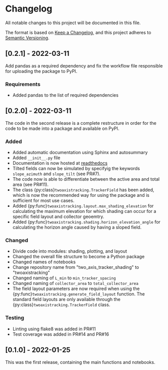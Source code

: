 # Changelog
All notable changes to this project will be documented in this file.

The format is based on [Keep a Changelog](https://keepachangelog.com/en/1.0.0/),
and this project adheres to [Semantic Versioning](https://semver.org/spec/v2.0.0.html).

## [0.2.1] - 2022-03-11
Add pandas as a required dependency and fix the workflow file responsible for
uploading the package to PyPI.

### Requirements
- Added pandas to the list of required dependencies


## [0.2.0] - 2022-03-11
The code in the second release is a complete restructure in order for the code to be 
made into a package and available on PyPI.

### Added
- Added automatic documentation using Sphinx and autosummary
- Added ``__init__.py`` file
- Documentation is now hosted at [readthedocs](https://twoaxistracking.readthedocs.io/)
- Tilted fields can now be simulated by specifyig the keywords ``slope_azimuth`` and
   ``slope_tilt`` (see PR#7).
- The code now is able to differentiate between the active area and total area (see PR#11).
- The class {py:class}`twoaxistracking.TrackerField` has been added, which is now the recommended way for using
  the package and is sufficient for most use cases.
- Added {py:func}`twoaxistracking.layout.max_shading_elevation` for calculating the
  maximum elevation for which shading can occur for a specific field layout and collector geoemtry.
- Added {py:func}`twoaxistracking.shading.horizon_elevation_angle` for calculating the
  horizon angle caused by having a sloped field.


### Changed
- Divide code into modules: shading, plotting, and layout
- Changed the overall file structure to become a Python package
- Changed names of notebooks
- Change repository name from "two_axis_tracker_shading" to
  "twoaxistracking"
- Changed naming of ``L_min`` to ``min_tracker_spacing``
- Changed naming of ``collector_area`` to ``total_collector_area``
- The field layout parameters are now required when using the
  {py:func}`twoaxistracking.generate_field_layout` function. The standard field layouts
  are only available through the {py:class}`twoaxistracking.TrackerField` class.

### Testing
- Linting using flake8 was added in PR#11
- Test coverage was added in PR#14 and PR#16

## [0.1.0] - 2022-01-25
This was the first release, containing the main functions and notebooks.
